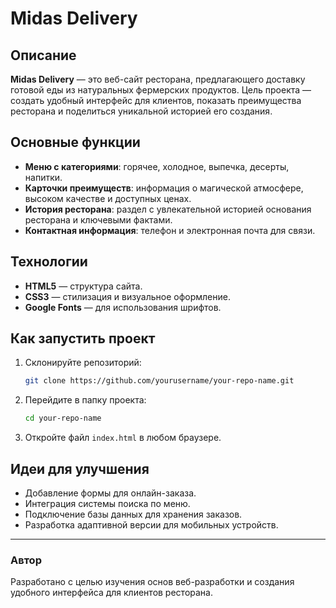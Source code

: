 # Midas Delivery

## Описание
**Midas Delivery** — это веб-сайт ресторана, предлагающего доставку готовой еды из натуральных фермерских продуктов. Цель проекта — создать удобный интерфейс для клиентов, показать преимущества ресторана и поделиться уникальной историей его создания.

## Основные функции
- **Меню с категориями**: горячее, холодное, выпечка, десерты, напитки.
- **Карточки преимуществ**: информация о магической атмосфере, высоком качестве и доступных ценах.
- **История ресторана**: раздел с увлекательной историей основания ресторана и ключевыми фактами.
- **Контактная информация**: телефон и электронная почта для связи.

## Технологии
- **HTML5** — структура сайта.
- **CSS3** — стилизация и визуальное оформление.
- **Google Fonts** — для использования шрифтов.

## Как запустить проект
1. Склонируйте репозиторий:
   ```bash
   git clone https://github.com/yourusername/your-repo-name.git
   ```
2. Перейдите в папку проекта:
   ```bash
   cd your-repo-name
   ```
3. Откройте файл `index.html` в любом браузере.

## Идеи для улучшения
- Добавление формы для онлайн-заказа.
- Интеграция системы поиска по меню.
- Подключение базы данных для хранения заказов.
- Разработка адаптивной версии для мобильных устройств.

---

### Автор
Разработано с целью изучения основ веб-разработки и создания удобного интерфейса для клиентов ресторана.